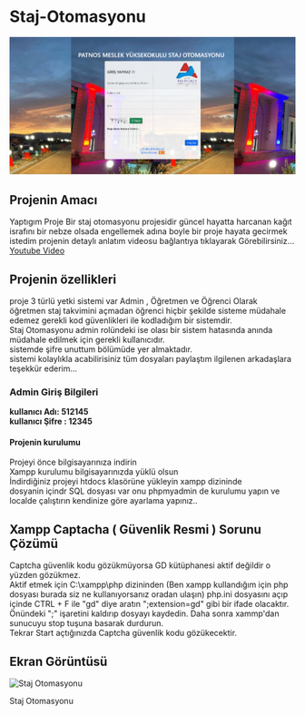 # Staj-Otomasyonu

![Staj Otomasyonu](https://github.com/resitakinn/Staj-Otomasyonu/blob/main/assets/img/ekran.png)
## Projenin Amacı

Yaptıgım Proje Bir staj otomasyonu projesidir güncel hayatta harcanan kağıt israfını bir nebze olsada engellemek adına boyle bir proje hayata gecirmek istedim projenin detaylı anlatım videosu bağlantıya tıklayarak  Görebilirsiniz...
[Youtube Video](https://youtu.be/qcpeupRXOVA)
## Projenin özellikleri 
proje 3 türlü yetki sistemi var Admin , Öğretmen ve Öğrenci Olarak öğretmen staj takvimini açmadan öğrenci hiçbir şekilde sisteme müdahale edemez gerekli kod güvenlikleri ile kodladığım bir sistemdir.<br/>
Staj Otomasyonu admin rolündeki ise olası bir sistem hatasında anında müdahale edilmek için gerekli kullanıcıdır.<br/>
sistemde şifre unuttum bölümüde yer almaktadır.<br/>
sistemi kolaylıkla acabilirisiniz tüm dosyaları paylaştım ilgilenen arkadaşlara teşekkür ederim...<br/>
### Admin Giriş Bilgileri
**kullanıcı Adı: 512145**<br/>
**kullanıcı Şifre : 12345**

#### Projenin kurulumu
Projeyi önce bilgisayarınıza indirin <br/>
Xampp kurulumu bilgisayarınızda yüklü olsun<br/>
İndirdiğiniz projeyi htdocs klasörüne yükleyin xampp dizininde <br/>
dosyanin içindr SQL dosyası var onu phpmyadmin de kurulumu yapın ve localde çalıştırın kendinize göre ayarlama yapınız..

## Xampp Captacha ( Güvenlik Resmi ) Sorunu Çözümü
Captcha güvenlik kodu gözükmüyorsa GD kütüphanesi aktif değildir o yüzden gözükmez. <br/>
Aktif etmek için C:\xampp\php dizininden (Ben xampp kullandığım için php dosyası burada siz ne kullanıyorsanız oradan ulaşın) php.ini dosyasını açıp içinde CTRL + F ile "gd" diye aratın ";extension=gd" gibi bir ifade olacaktır. <br/>
Önündeki ";" işaretini kaldırıp dosyayı kaydedin. Daha sonra xammp'dan sunucuyu stop tuşuna basarak durdurun. <br/>
Tekrar Start  açtığınızda Captcha güvenlik kodu gözükecektir. <br/>
## Ekran Görüntüsü

![Staj Otomasyonu](https://github.com/resitakinn/Staj-Otomasyonu/assets/103512411/bae5b191-3d74-4439-8bc3-bc55e5c1578e)

Staj Otomasyonu
